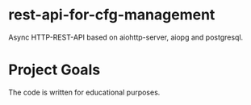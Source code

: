 # rest-api-for-cfg-management
Async HTTP-REST-API based on aiohttp-server, aiopg and postgresql.


# Project Goals

The code is written for educational purposes.
